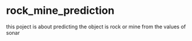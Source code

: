 # rock_mine_prediction
this poject is about predicting the object is rock or mine from the values of sonar  
